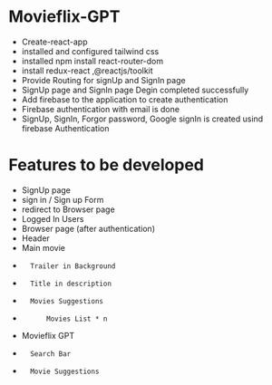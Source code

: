 # Movieflix-GPT
- Create-react-app
- installed and configured tailwind css
- installed npm install react-router-dom
- install redux-react ,@reactjs/toolkit
- Provide Routing for signUp and SignIn page
- SignUp page and SignIn page Degin completed successfully
- Add firebase to the application to create authentication
- Firebase authentication with email is done
- SignUp, SignIn, Forgor password, Google signIn is created usind firebase Authentication

# Features to be developed
- SignUp page
- sign in / Sign up Form
- redirect to Browser page
- Logged In Users
-   Browser page (after authentication)
-   Header
-   Main movie
-       Trailer in Background
-       Title in description
-       Movies Suggestions
-           Movies List * n
-   Movieflix GPT
-       Search Bar
-       Movie Suggestions
